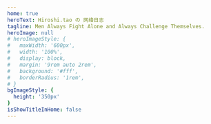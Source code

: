 ```yaml
---
home: true
heroText: Hiroshi.tao の 网络日志
tagline: Men Always Fight Alone and Always Challenge Themselves.
heroImage: null
# heroImageStyle: {
#   maxWidth: '600px',
#   width: '100%',
#   display: block,
#   margin: '9rem auto 2rem',
#   background: '#fff',
#   borderRadius: '1rem',
# }
bgImageStyle: {
  height: '350px'
}
isShowTitleInHome: false
---
```

